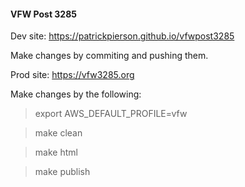 #### VFW Post 3285 

Dev site: https://patrickpierson.github.io/vfwpost3285

Make changes by commiting and pushing them. 

Prod site: https://vfw3285.org

Make changes by the following:

> export AWS_DEFAULT_PROFILE=vfw

> make clean

> make html

> make publish

